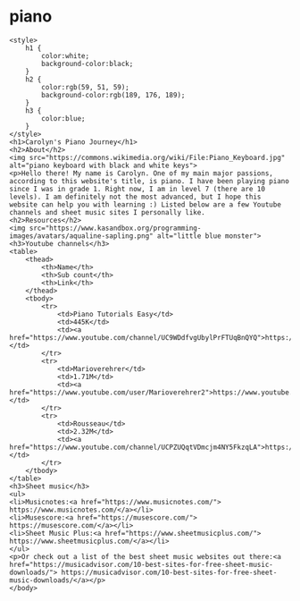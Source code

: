 # piano
<!DOCTYPE html>
<html>
    <head>
        <meta charset="utf-8">
        <meta name="about" content="history of my piano playing">
        <meta name="youtube channels" content="Piano Tutorials Easy, Marioverehrer, Rousseau">
        <meta name="sheet music" content="musicnotes, musescore, sheet music plus">
        <title>Carolyn's Piano Journey</title>
    </head>
    <body>
    
    <style>
        h1 {
            color:white;
            background-color:black;
        }
        h2 {
            color:rgb(59, 51, 59);
            background-color:rgb(189, 176, 189);
        }
        h3 {
            color:blue;
        }
    </style>   
    <h1>Carolyn's Piano Journey</h1>    
    <h2>About</h2>    
    <img src="https://commons.wikimedia.org/wiki/File:Piano_Keyboard.jpg" alt="piano keyboard with black and white keys"> 
    <p>Hello there! My name is Carolyn. One of my main major passions, according to this website's title, is piano. I have been playing piano since I was in grade 1. Right now, I am in level 7 (there are 10 levels). I am definitely not the most advanced, but I hope this website can help you with learning :) Listed below are a few Youtube channels and sheet music sites I personally like.
    <h2>Resources</h2>    
    <img src="https://www.kasandbox.org/programming-images/avatars/aqualine-sapling.png" alt="little blue monster">
    <h3>Youtube channels</h3>
    <table>
        <thead>
            <th>Name</th>
            <th>Sub count</th>
            <th>Link</th>
        </thead>
        <tbody>
            <tr>
                <td>Piano Tutorials Easy</td>
                <td>445K</td>
                <td><a href="https://www.youtube.com/channel/UC9WDdfvgUbylPrFTUqBnQYQ">https://www.youtube.com/channel/UC9WDdfvgUbylPrFTUqBnQYQ</a></td>
            </tr>
            <tr>
                <td>Marioverehrer</td>
                <td>1.71M</td>
                <td><a href="https://www.youtube.com/user/Marioverehrer2">https://www.youtube.com/user/Marioverehrer2</a></td>
            </tr>
            <tr>
                <td>Rousseau</td>
                <td>2.32M</td>
                <td><a href="https://www.youtube.com/channel/UCPZUQqtVDmcjm4NY5FkzqLA">https://www.youtube.com/channel/UCPZUQqtVDmcjm4NY5FkzqLA</a></td>
            </tr>
        </tbody>
    </table>    
    <h3>Sheet music</h3>
    <ul>
    <li>Musicnotes:<a href="https://www.musicnotes.com/"> https://www.musicnotes.com/</a></li>
    <li>Musescore:<a href="https://musescore.com/"> https://musescore.com/</a></li>
    <li>Sheet Music Plus:<a href="https://www.sheetmusicplus.com/"> https://www.sheetmusicplus.com/</a></li>
    </ul>
    <p>Or check out a list of the best sheet music websites out there:<a href="https://musicadvisor.com/10-best-sites-for-free-sheet-music-downloads/"> https://musicadvisor.com/10-best-sites-for-free-sheet-music-downloads/</a></p>
    </body>
</html>
